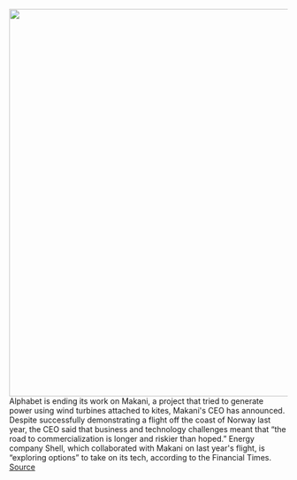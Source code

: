 <img src='https://cdn.vox-cdn.com/thumbor/Vn-c4bvoCXyFdcVqgaPDab5E_mk=/0x0:2000x1333/1200x800/filters:focal(1233x442:1553x762)/cdn.vox-cdn.com/uploads/chorus_image/image/66334893/1_4.0.jpg' width='700px' /><br/>
Alphabet is ending its work on Makani, a project that tried to generate power using wind turbines attached to kites, Makani's CEO has announced. Despite successfully demonstrating a flight off the coast of Norway last year, the CEO said that business and technology challenges meant that “the road to commercialization is longer and riskier than hoped.” Energy company Shell, which collaborated with Makani on last year's flight, is “exploring options” to take on its tech, according to the Financial Times.
<a href='https://www.theverge.com/2020/2/19/21143540/alphabet-discontinues-makani-flying-wind-turbine-drone-kites-clean-energy'> Source <a/>